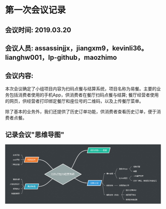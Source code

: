 # 第一次会议记录

## 会议时间: 2019.03.20

## 会议人员: assassinjjx，jiangxm9，kevinli36。lianghw001，lp-github，maozhimo

## 会议内容:

本次会议确定了小组项目内容为扫码点餐与结算系统，项目名称为易餐。主要的业务包括消费者使用的手机App，供消费者在餐厅扫码点餐与结算; 餐厅经营者使用的网页，供经营者打印绑定餐厅和座位号的二维码，以及上传餐厅菜单。

除了基本的业务外，我们还提供了历史订单功能，供消费者查看历史订单，便于消费者点餐。


## 记录会议"思维导图"

![第一次会议](../pic/MeetingRecord_01/InceptionMeeting.png)
